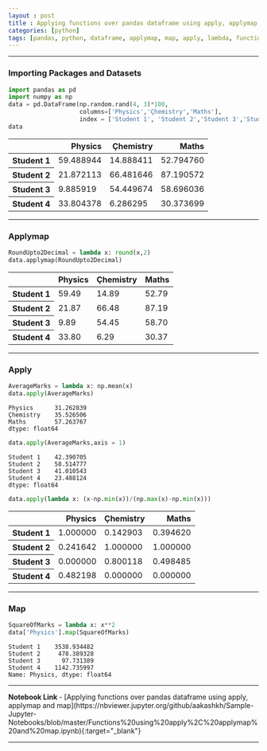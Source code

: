 ```yaml
---
layout : post
title : Applying functions over pandas dataframe using apply, applymap and map
categories: [python]
tags: [pandas, python, dataframe, applymap, map, apply, lambda, function]
---
```


---
### Importing Packages and Datasets
```python
import pandas as pd
import numpy as np
data = pd.DataFrame(np.random.rand(4, 3)*100,
                    columns=['Physics','Çhemistry','Maths'],
                    index = ['Student 1', 'Student 2','Student 3','Student 4'])
data
```

<div class="table-responsive">
<table class="table-sm table-hover table-striped table-condensed table-bordered">
<thead>
  <tr style="text-align: right;">
    <th></th>
    <th>Physics</th>
    <th>Çhemistry</th>
    <th>Maths</th>
  </tr>
</thead>
<tbody>
  <tr>
    <th>Student 1</th>
    <td>59.488944</td>
    <td>14.888411</td>
    <td>52.794760</td>
  </tr>
  <tr>
    <th>Student 2</th>
    <td>21.872113</td>
    <td>66.481646</td>
    <td>87.190572</td>
  </tr>
  <tr>
    <th>Student 3</th>
    <td>9.885919</td>
    <td>54.449674</td>
    <td>58.696036</td>
  </tr>
  <tr>
    <th>Student 4</th>
    <td>33.804378</td>
    <td>6.286295</td>
    <td>30.373699</td>
  </tr>
</tbody>
</table>
</div>
<hr>

### Applymap

```python
RoundUpto2Decimal = lambda x: round(x,2)
data.applymap(RoundUpto2Decimal)
```


<div class="table-responsive">
<table class="table-sm table-hover table-striped table-condensed table-bordered">
<thead>
  <tr style="text-align: right;">
    <th></th>
    <th>Physics</th>
    <th>Çhemistry</th>
    <th>Maths</th>
  </tr>
</thead>
<tbody>
  <tr>
    <th>Student 1</th>
    <td>59.49</td>
    <td>14.89</td>
    <td>52.79</td>
  </tr>
  <tr>
    <th>Student 2</th>
    <td>21.87</td>
    <td>66.48</td>
    <td>87.19</td>
  </tr>
  <tr>
    <th>Student 3</th>
    <td>9.89</td>
    <td>54.45</td>
    <td>58.70</td>
  </tr>
  <tr>
    <th>Student 4</th>
    <td>33.80</td>
    <td>6.29</td>
    <td>30.37</td>
  </tr>
</tbody>
</table>
</div>
<hr>


### Apply

```python
AverageMarks = lambda x: np.mean(x)
data.apply(AverageMarks)
```
>
    Physics      31.262839
    Çhemistry    35.526506
    Maths        57.263767
    dtype: float64



```python
data.apply(AverageMarks,axis = 1)
```
>
    Student 1    42.390705
    Student 2    58.514777
    Student 3    41.010543
    Student 4    23.488124
    dtype: float64


```python
data.apply(lambda x: (x-np.min(x))/(np.max(x)-np.min(x)))
```
<div class="table-responsive">
  <table class="table-sm table-hover table-striped table-condensed table-bordered">
  <thead>
    <tr style="text-align: right;">
      <th></th>
      <th>Physics</th>
      <th>Çhemistry</th>
      <th>Maths</th>
    </tr>
  </thead>
  <tbody>
    <tr>
      <th>Student 1</th>
      <td>1.000000</td>
      <td>0.142903</td>
      <td>0.394620</td>
    </tr>
    <tr>
      <th>Student 2</th>
      <td>0.241642</td>
      <td>1.000000</td>
      <td>1.000000</td>
    </tr>
    <tr>
      <th>Student 3</th>
      <td>0.000000</td>
      <td>0.800118</td>
      <td>0.498485</td>
    </tr>
    <tr>
      <th>Student 4</th>
      <td>0.482198</td>
      <td>0.000000</td>
      <td>0.000000</td>
    </tr>
  </tbody>
</table>

</div>
<hr>

### Map

```python
SquareOfMarks = lambda x: x**2
data['Physics'].map(SquareOfMarks)
```
>
    Student 1    3538.934482
    Student 2     478.389328
    Student 3      97.731389
    Student 4    1142.735997
    Name: Physics, dtype: float64

<hr>
<b> Notebook Link </b>  - [Applying functions over pandas dataframe using apply, applymap and map](https://nbviewer.jupyter.org/github/aakashkh/Sample-Jupyter-Notebooks/blob/master/Functions%20using%20apply%2C%20applymap%20and%20map.ipynb){:target="_blank"}
<hr>
